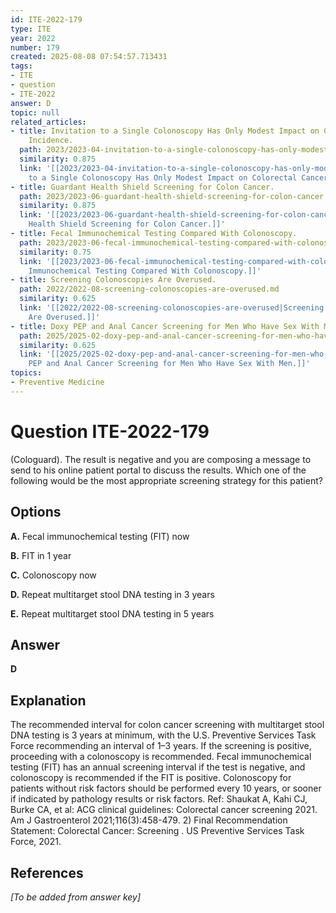 ```yaml
---
id: ITE-2022-179
type: ITE
year: 2022
number: 179
created: 2025-08-08 07:54:57.713431
tags:
- ITE
- question
- ITE-2022
answer: D
topic: null
related_articles:
- title: Invitation to a Single Colonoscopy Has Only Modest Impact on Colorectal Cancer
    Incidence.
  path: 2023/2023-04-invitation-to-a-single-colonoscopy-has-only-modest-impact-on.md
  similarity: 0.875
  link: '[[2023/2023-04-invitation-to-a-single-colonoscopy-has-only-modest-impact-on|Invitation
    to a Single Colonoscopy Has Only Modest Impact on Colorectal Cancer Incidence.]]'
- title: Guardant Health Shield Screening for Colon Cancer.
  path: 2023/2023-06-guardant-health-shield-screening-for-colon-cancer.md
  similarity: 0.875
  link: '[[2023/2023-06-guardant-health-shield-screening-for-colon-cancer|Guardant
    Health Shield Screening for Colon Cancer.]]'
- title: Fecal Immunochemical Testing Compared With Colonoscopy.
  path: 2023/2023-06-fecal-immunochemical-testing-compared-with-colonoscopy.md
  similarity: 0.75
  link: '[[2023/2023-06-fecal-immunochemical-testing-compared-with-colonoscopy|Fecal
    Immunochemical Testing Compared With Colonoscopy.]]'
- title: Screening Colonoscopies Are Overused.
  path: 2022/2022-08-screening-colonoscopies-are-overused.md
  similarity: 0.625
  link: '[[2022/2022-08-screening-colonoscopies-are-overused|Screening Colonoscopies
    Are Overused.]]'
- title: Doxy PEP and Anal Cancer Screening for Men Who Have Sex With Men.
  path: 2025/2025-02-doxy-pep-and-anal-cancer-screening-for-men-who-have-sex-with.md
  similarity: 0.625
  link: '[[2025/2025-02-doxy-pep-and-anal-cancer-screening-for-men-who-have-sex-with|Doxy
    PEP and Anal Cancer Screening for Men Who Have Sex With Men.]]'
topics:
- Preventive Medicine
---
```


# Question ITE-2022-179

(Cologuard). The result is negative and you are composing a message to send to his online patient portal to discuss the results. Which one of the following would be the most appropriate screening strategy for this patient?

## Options

**A.** Fecal immunochemical testing (FIT) now

**B.** FIT in 1 year

**C.** Colonoscopy now

**D.** Repeat multitarget stool DNA testing in 3 years

**E.** Repeat multitarget stool DNA testing in 5 years

## Answer

**D**

## Explanation

The recommended interval for colon cancer screening with multitarget stool DNA testing is 3 years at
minimum, with the U.S. Preventive Services Task Force recommending an interval of 1–3 years. If the
screening is positive, proceeding with a colonoscopy is recommended. Fecal immunochemical testing (FIT)
has an annual screening interval if the test is negative, and colonoscopy is recommended if the FIT is
positive. Colonoscopy for patients without risk factors should be performed every 10 years, or sooner if
indicated by pathology results or risk factors.
Ref: Shaukat A, Kahi CJ, Burke CA, et al: ACG clinical guidelines: Colorectal cancer screening 2021. Am J Gastroenterol
2021;116(3):458-479. 2) Final Recommendation Statement: Colorectal Cancer: Screening . US Preventive Services Task
Force, 2021.

## References

*[To be added from answer key]*
